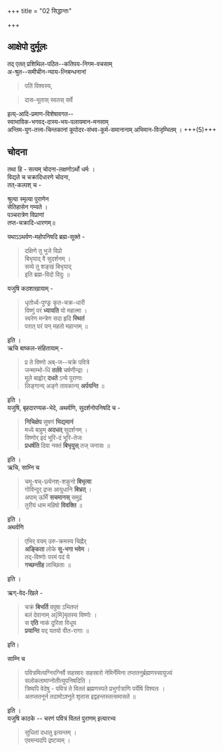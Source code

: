 +++
title = "02 सिद्धान्तः"

+++

## आक्षेपो दुर्मूलः
तद् एतत् प्रशिथिल-पठित--कतिपय-निगम-वचसाम्  
अ-श्रुत--समीचीन-न्याय-त्निबन्धनानां 

> पतिं विश्वस्य, 

> दास-भूतास् स्वतस् सर्वे  

इत्य्-आदि-प्रमाण-विशेषावगत--  
स्वाभाविक-भगवद्-दास्य-भय-पलायमान-मनसाम्  
अन्तिम-युग-तत्त्व-चिन्तकानां कूपोदर-संभव-कूर्म-समानानाम् अभिमान-विजृम्भितम् । +++(5)+++

## चोदना
तथा हि - सत्यम् चोदना-लक्षणोऽर्थो धर्मः ।  
विद्यते च चक्रादिधारणे चोदना,  
तत्-कल्पश् च -  

श्रुत्या स्मृत्या पुराणेन  
सेतिहासेन गम्यते ।  
पञ्चरात्रेण विप्राणां  
तप्त-चक्रादि-धारणम्॥ 

यथाऽऽथर्वण-महोपनिषदि ब्रह्म-सूक्ते -  

> दक्षिणे तु भुजे विप्रो  
> बिभृयाद् वै सुदर्शनम् ।  
> सव्ये तु शङ्खं बिभृयाद्  
> इति ब्रह्म-विदो विदुः ॥  

यजुषि कठशाखायाम् -  

> धृतोर्ध्व-पुण्ड्रः कृत-चक्र-धारी  
विष्णुं परं **ध्यायति** यो महात्मा ।  
स्वरेण मन्त्रेण सदा हृदि **स्थितं**  
परात् परं यन् महतो महान्तम् ॥

इति ।  
ऋचि बाष्कल-संहितायाम् -  

> प्र ते विष्णो अब्-ज--चक्रे पवित्रे  
जन्माम्भो-धिं **तर्तवे** चर्षणीन्द्राः ।  
मूले बाह्वोर् **दधते** ऽन्ये पुराणाः  
लिङ्गान्य् अङ्गे तावकान्य् **अर्पयन्ति** ॥

इति ।  
यजुषि, बृहदारण्यक-भेदे, अथर्वणि, सुदर्शनोपनिषदि च -  

> **निचिक्षेप** सुषणं **भिद्यमानं**  
मध्ये बाहुम् **अदधत्** सुदर्शनम् ।  
विष्णोर् इदं भूरि-दं भूरि-तेजः  
**प्रधर्षति** दिवा नक्तं **बिभृयुस्** तज् जनासः ॥

इति ।  
ऋचि, साम्नि च  

> चमू-षच्-छ्येनश्-शकुनो **बिभृत्वा**  
गोविन्दुर् द्रप्स आयुधानि **बिभ्रत्** ।  
अपाम् ऊर्मिं **सचमानस्** समुद्रं  
तुरीयं धाम महिषो **विवक्ति** ॥

इति ।  
अथर्वणि  

> एभिर् वयम् उरु-क्रमस्य चिह्नैर्  
**अङ्किता** लोके **सु-भगा भवेम** ।  
तद्-विष्णोः परमं पदं ये  
**गच्छन्तीह** लाच्छिताः ॥

इति ।  

ऋग्-वेद-खिले -  

> चक्रं **बिभर्ति** वपुषा ऽभितप्तं  
बलं देवानाम् अ[मि]मृतस्य विष्णोः ।  
स **एति** नाकं दुरिता विधूय  
**प्रयान्ति** यद् यतयो वीत-रागाः ॥  

इति।  

साम्नि च 

> पवित्रमित्यग्निरग्निर्वै सहस्रारः सहस्रारो नेमिर्नेमिना तप्ततनुर्ब्रह्मणस्सायुज्यं सलोकतामाप्नोतीत्युपनिषदिति ।  
त्रिष्वपि वेदेषु - पवित्रं ते विततं ब्रह्मणस्पते प्रभुर्गात्राणि पर्येषि विश्वतः ।  
अतप्ततनूर्न तदामोऽश्नुते शृतास इद्वहन्तस्तत्समासते ॥

इति ।  
यजुषि काठके -- चरणं पवित्रं विततं पुराणम् इत्यारभ्य 

> सुधितां दधातु इत्यन्तम् ।  
एवमन्यदपि द्रष्टव्यम् ।